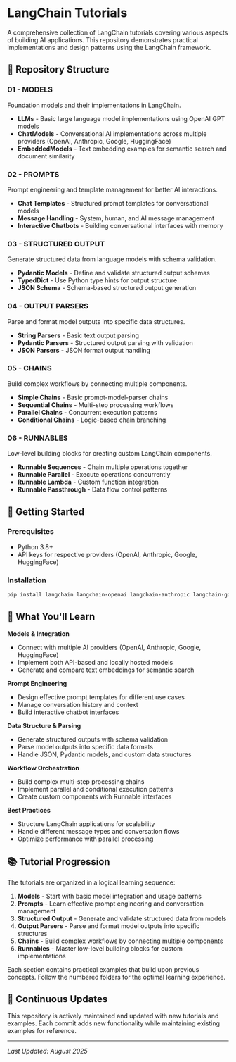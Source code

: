 # LangChain Tutorials

A comprehensive collection of LangChain tutorials covering various aspects of building AI applications. This repository demonstrates practical implementations and design patterns using the LangChain framework.

## 📁 Repository Structure

### 01 - MODELS
Foundation models and their implementations in LangChain.

- **LLMs** - Basic large language model implementations using OpenAI GPT models
- **ChatModels** - Conversational AI implementations across multiple providers (OpenAI, Anthropic, Google, HuggingFace)
- **EmbeddedModels** - Text embedding examples for semantic search and document similarity

### 02 - PROMPTS
Prompt engineering and template management for better AI interactions.

- **Chat Templates** - Structured prompt templates for conversational models
- **Message Handling** - System, human, and AI message management
- **Interactive Chatbots** - Building conversational interfaces with memory

### 03 - STRUCTURED OUTPUT
Generate structured data from language models with schema validation.

- **Pydantic Models** - Define and validate structured output schemas
- **TypedDict** - Use Python type hints for output structure
- **JSON Schema** - Schema-based structured output generation

### 04 - OUTPUT PARSERS
Parse and format model outputs into specific data structures.

- **String Parsers** - Basic text output parsing
- **Pydantic Parsers** - Structured output parsing with validation
- **JSON Parsers** - JSON format output handling

### 05 - CHAINS
Build complex workflows by connecting multiple components.

- **Simple Chains** - Basic prompt-model-parser chains
- **Sequential Chains** - Multi-step processing workflows
- **Parallel Chains** - Concurrent execution patterns
- **Conditional Chains** - Logic-based chain branching

### 06 - RUNNABLES
Low-level building blocks for creating custom LangChain components.

- **Runnable Sequences** - Chain multiple operations together
- **Runnable Parallel** - Execute operations concurrently
- **Runnable Lambda** - Custom function integration
- **Runnable Passthrough** - Data flow control patterns

## 🚀 Getting Started

### Prerequisites
- Python 3.8+
- API keys for respective providers (OpenAI, Anthropic, Google, HuggingFace)

### Installation
```bash
pip install langchain langchain-openai langchain-anthropic langchain-google-genai langchain-huggingface python-dotenv scikit-learn numpy
```

## 🔧 What You'll Learn

**Models & Integration**
- Connect with multiple AI providers (OpenAI, Anthropic, Google, HuggingFace)
- Implement both API-based and locally hosted models
- Generate and compare text embeddings for semantic search

**Prompt Engineering**
- Design effective prompt templates for different use cases
- Manage conversation history and context
- Build interactive chatbot interfaces

**Data Structure & Parsing**
- Generate structured outputs with schema validation
- Parse model outputs into specific data formats
- Handle JSON, Pydantic models, and custom data structures

**Workflow Orchestration**
- Build complex multi-step processing chains
- Implement parallel and conditional execution patterns
- Create custom components with Runnable interfaces

**Best Practices**
- Structure LangChain applications for scalability
- Handle different message types and conversation flows
- Optimize performance with parallel processing

## 📚 Tutorial Progression

The tutorials are organized in a logical learning sequence:

1. **Models** - Start with basic model integration and usage patterns
2. **Prompts** - Learn effective prompt engineering and conversation management
3. **Structured Output** - Generate and validate structured data from models
4. **Output Parsers** - Parse and format model outputs into specific structures
5. **Chains** - Build complex workflows by connecting multiple components
6. **Runnables** - Master low-level building blocks for custom implementations

Each section contains practical examples that build upon previous concepts. Follow the numbered folders for the optimal learning experience.

## 🔄 Continuous Updates

This repository is actively maintained and updated with new tutorials and examples. Each commit adds new functionality while maintaining existing examples for reference.

---

*Last Updated: August 2025*
